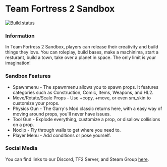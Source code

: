 # Team Fortress 2 Sandbox
[![Build status](https://ci.appveyor.com/api/projects/status/9a3so69rx377o652?svg=true)](https://ci.appveyor.com/project/LeadKiller/tf2sb/build/artifacts)

### Information
In Team Fortress 2 Sandbox, players can release their creativity and build things they love. You can roleplay, build bases, make a machinima, start a resturant, build a town, take over a planet in space. The only limit is your imagination!

### Sandbox Features
- Spawnmenu - The spawnmenu allows you to spawn props. It features categories such as Construction, Comic, Items, Weapons, and HL2.
- Move/Rotate/Scale Props - Use +copy, +move, or even sm_skin to customize your props.
- Physics Gun - The Garry's Mod classic returns here, with a easy way of moving around props, you'll never have issues.
- Tool Gun - Explode everything, customize a prop, or disallow collisions on a prop.
- Noclip - Fly through walls to get where you need to.
- Player Menu - Add conditions or pose yourself.

### Social Media
You can find links to our Discord, TF2 Server, and Steam Group [here](https://sandbox.moddage.site/).